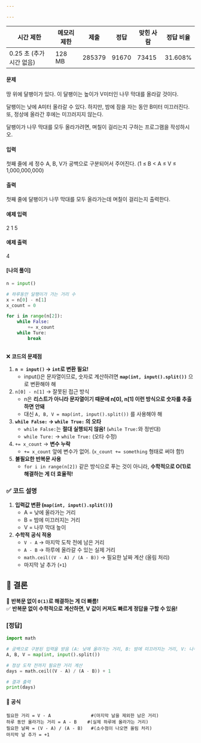 ```yaml
---

---
```


| 시간 제한             | 메모리 제한 | 제출     | 정답    | 맞힌 사람 | 정답 비율   |
| ----------------- | ------ | ------ | ----- | ----- | ------- |
| 0.25 초 (추가 시간 없음) | 128 MB | 285379 | 91670 | 73415 | 31.608% |

#### 문제
땅 위에 달팽이가 있다. 이 달팽이는 높이가 V미터인 나무 막대를 올라갈 것이다.

달팽이는 낮에 A미터 올라갈 수 있다. 하지만, 밤에 잠을 자는 동안 B미터 미끄러진다. 또, 정상에 올라간 후에는 미끄러지지 않는다.

달팽이가 나무 막대를 모두 올라가려면, 며칠이 걸리는지 구하는 프로그램을 작성하시오.

#### 입력
첫째 줄에 세 정수 A, B, V가 공백으로 구분되어서 주어진다. (1 ≤ B < A ≤ V ≤ 1,000,000,000)

#### 출력
첫째 줄에 달팽이가 나무 막대를 모두 올라가는데 며칠이 걸리는지 출력한다.

#### 예제 입력
2 1 5

#### 예제 출력
4


#### [나의 풀이]
```python
n = input()

# 하루동안 달팽이가 가는 거리 수
x = n[0] - n[1]
x_count = 0

for i in range(n[2]):
    while False:
        += x_count
    while Ture:
        break
        
```


❌ **코드의 문제점**
1. **`n = input()` → `int`로 변환 필요!**
	- input()은 문자열이므로, 숫자로 계산하려면 **`map(int, input().split())`** 으로 변환해야 해
2.  `n[0] - n[1]` → 잘못된 접근 방식
	- n은 **리스트가 아니라 문자열이기 때문에 n[0], n[1] 이런 방식으로 숫자를 추출하면 안돼**
	- 대신 `A, B, V = map(int, input().split())` 를 사용해야 해
3. **`while False:` -> `while True:` 의 오타**
	-  `while False:`는 **절대 실행되지 않음!** (`while True:`와 정반대)
	- `while Ture:` → `while True:` (오타 수정)
4. `+= x_count` → **변수 누락**
	- `+= x_count` 앞에 변수가 없어. (`x_count += something` 형태로 써야 함!)
5. **불필요한 반복문 사용**
	- `for i in range(n[2])` 같은 방식으로 푸는 것이 아니라, **수학적으로 O(1)로 해결하는 게 더 효율적!**

### ✅ **코드 설명**

1. **입력값 변환 (`map(int, input().split())`)**
    - A = 낮에 올라가는 거리
    - B = 밤에 미끄러지는 거리
    - V = 나무 막대 높이
2. **수학적 공식 적용**
    - `V - A` → 마지막 도착 전에 남은 거리
    - `A - B` → 하루에 올라갈 수 있는 실제 거리
    - `math.ceil((V - A) / (A - B))` → 필요한 날짜 계산 (올림 처리)
    - 마지막 날 추가 (`+1`)

## 🎯 **결론**

🚀 **반복문 없이 `O(1)`로 해결하는 게 더 빠름!**  
✅ **반복문 없이 수학적으로 계산하면, V 값이 커져도 빠르게 정답을 구할 수 있음!**


### [정답]
``` python
import math

# 공백으로 구분된 입력을 받음 (A: 낮에 올라가는 거리, B: 밤에 미끄러지는 거리, V: 나무 높이)
A, B, V = map(int, input().split())

# 정상 도착 전까지 필요한 거리 계산
days = math.ceil((V - A) / (A - B)) + 1

# 결과 출력
print(days)
```

#### 📌 **공식**
```
필요한 거리 = V - A               #(마지막 날을 제외한 남은 거리)
하루 동안 올라가는 거리 = A - B    #(실제 하루에 올라가는 거리)
필요한 날짜 = (V - A) / (A - B)   #(소수점이 나오면 올림 처리)
마지막 날 추가 = +1
```






